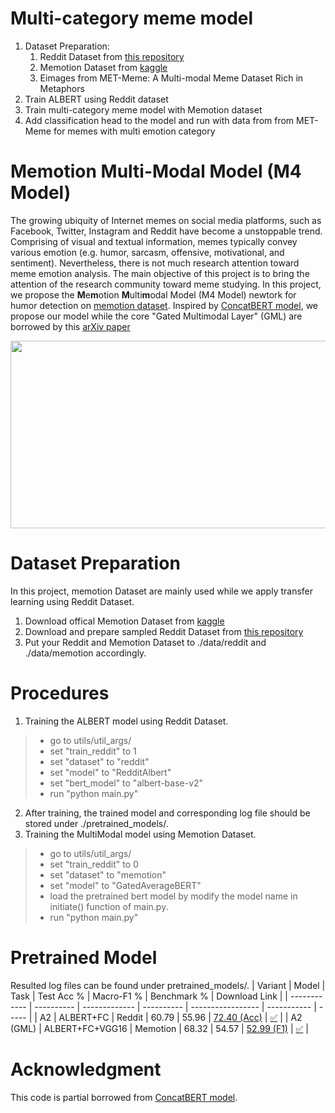 # Multi-category meme model
1. Dataset Preparation:
   1. Reddit Dataset from [this repository](https://github.com/orionw/RedditHumorDetection)
   2. Memotion Dataset from [kaggle](https://www.kaggle.com/williamscott701/memotion-dataset-7k)
   3. Eimages from MET-Meme: A Multi-modal Meme Dataset Rich in Metaphors
2. Train ALBERT using Reddit dataset
3. Train multi-category meme model with Memotion dataset
4. Add classification head to the model and run with data from from MET-Meme for memes with multi emotion category

# Memotion Multi-Modal Model (M4 Model)
The growing ubiquity of Internet memes on social media platforms, such as Facebook, Twitter, Instagram and Reddit have become a unstoppable trend. Comprising of visual and textual information, memes typically convey various emotion (e.g. humor, sarcasm, offensive, motivational, and sentiment). Nevertheless, there is not much research attention toward meme emotion analysis. The main objective of this project is to bring the attention of the research community toward meme studying. In this project, we propose the **M**e**m**otion **M**ulti**m**odal Model (M4 Model) newtork for humor detection on [memotion dataset](https://arxiv.org/pdf/2008.03781.pdf). Inspired by [ConcatBERT model](https://github.com/IsaacRodgz/ConcatBERT), we propose our model while the core "Gated Multimodal Layer" (GML) are borrowed by this [arXiv paper](https://arxiv.org/pdf/1702.01992.pdf)

<p align="center">
  <img src="https://github.com/terenceylchow124/Meme-MultiModal/blob/main/Project.jpg" width="550" height="300">
</p>

# Dataset Preparation 
In this project, memotion Dataset are mainly used while we apply transfer learning using Reddit Dataset.
1. Download offical Memotion Dataset from [kaggle](https://www.kaggle.com/williamscott701/memotion-dataset-7k)
2. Download and prepare sampled Reddit Dataset from [this repository](https://github.com/orionw/RedditHumorDetection)
3. Put your Reddit and Memotion Dataset to ./data/reddit and ./data/memotion accordingly. 

# Procedures
1. Training the ALBERT model using Reddit Dataset.  
  > - go to utils/util_args/
  > - set "train_reddit" to 1
  > - set "dataset" to "reddit" 
  > - set "model" to "RedditAlbert"
  > - set "bert_model" to "albert-base-v2"
  > - run "python main.py"
2. After training, the trained model and corresponding log file should be stored under ./pretrained_models/.  
3. Training the MultiModal model using Memotion Dataset. 
  > - go to utils/util_args/  
  > - set "train_reddit" to 0 
  > - set "dataset" to "memotion"
  > - set "model" to "GatedAverageBERT"  
  > - load the pretrained bert model by modify the model name in initiate() function of main.py.
  > - run "python main.py"

# Pretrained Model 
Resulted log files can be found under pretrained_models/. 
| Variant      | Model      | Task          | Test Acc % | Macro-F1 %  | Benchmark % | Download Link |
| ------------ | ---------- | ------------- | ---------- | ----------------- | ----------- | ----- |
| A2           | ALBERT+FC  | Reddit        | 60.79      | 55.96             | [72.40 (Acc)](https://arxiv.org/pdf/1909.00252.pdf) | [:white_check_mark:](https://drive.google.com/file/d/16ArUFaJG6tfkyQEsq7unxg9u8nmni-q-/view?usp=sharing) |
| A2 (GML)     | ALBERT+FC+VGG16  | Memotion      | 68.32      | 54.57             | [52.99 (F1)](https://arxiv.org/pdf/2008.03781.pdf)  | [:white_check_mark:](https://drive.google.com/file/d/1ZF__AM2xoDfN941oa18kRGDTDWwULy_n/view?usp=sharing) |
 
# Acknowledgment
This code is partial borrowed from [ConcatBERT model](https://github.com/IsaacRodgz/ConcatBERT).






